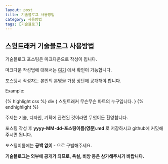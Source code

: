 ```yaml
---
layout: post
title: 기술블로그 사용방법
category: 사용방법
tags: [기술블로그]
---
```


## 스윗트래커 기술블로그 사용방법

기술블로그 포스팅은 마크다운으로 작성이 됩니다.

마크다운 작성법에 대해서는 [여기](https://gist.github.com/ihoneymon/652be052a0727ad59601) 에서 확인이 가능합니다.

포스팅시 작성자는 본인의 본명을 가장 상단에 공개해야 합니다.

Example:

{% highlight css %}
div {
  스윗트래커 무슨무슨 파트의 누구입니다.
}
{% endhighlight %}

주제는 기술, 디자인, 기획에 관련된 것이라면 무엇이든 환영합니다.

포스팅 작성 후 **yyyy-MM-dd-포스팅이름(영문).md** 로 저장하시고 github에 커밋해주시면 됩니다.

포스팅이름에는 **공백 없이 -** 으로 구별해주세요.

**기술블로그는 외부에 공개가 되므로, 욕설, 비방 등은 삼가해주시기 바랍니다.**